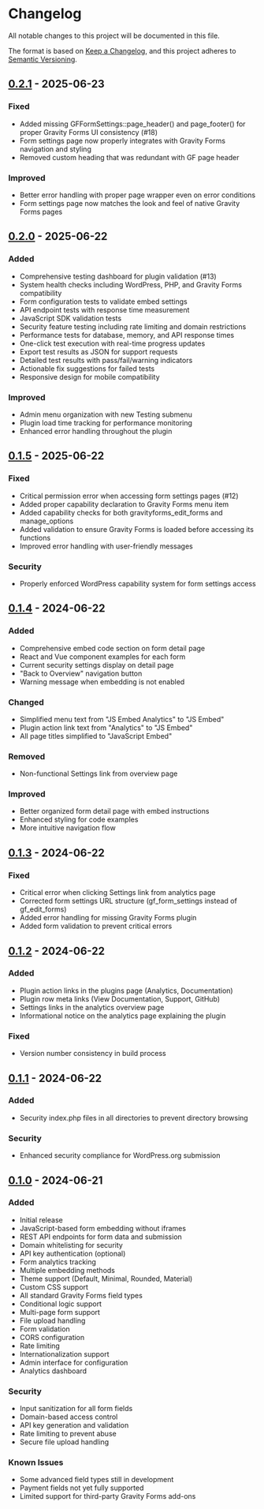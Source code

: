 # Changelog

All notable changes to this project will be documented in this file.

The format is based on [Keep a Changelog](https://keepachangelog.com/en/1.0.0/),
and this project adheres to [Semantic Versioning](https://semver.org/spec/v2.0.0.html).

## [0.2.1] - 2025-06-23

### Fixed
- Added missing GFFormSettings::page_header() and page_footer() for proper Gravity Forms UI consistency (#18)
- Form settings page now properly integrates with Gravity Forms navigation and styling
- Removed custom heading that was redundant with GF page header

### Improved
- Better error handling with proper page wrapper even on error conditions
- Form settings page now matches the look and feel of native Gravity Forms pages

## [0.2.0] - 2025-06-22

### Added
- Comprehensive testing dashboard for plugin validation (#13)
- System health checks including WordPress, PHP, and Gravity Forms compatibility
- Form configuration tests to validate embed settings
- API endpoint tests with response time measurement
- JavaScript SDK validation tests
- Security feature testing including rate limiting and domain restrictions
- Performance tests for database, memory, and API response times
- One-click test execution with real-time progress updates
- Export test results as JSON for support requests
- Detailed test results with pass/fail/warning indicators
- Actionable fix suggestions for failed tests
- Responsive design for mobile compatibility

### Improved
- Admin menu organization with new Testing submenu
- Plugin load time tracking for performance monitoring
- Enhanced error handling throughout the plugin

## [0.1.5] - 2025-06-22

### Fixed
- Critical permission error when accessing form settings pages (#12)
- Added proper capability declaration to Gravity Forms menu item
- Added capability checks for both gravityforms_edit_forms and manage_options
- Added validation to ensure Gravity Forms is loaded before accessing its functions
- Improved error handling with user-friendly messages

### Security
- Properly enforced WordPress capability system for form settings access

## [0.1.4] - 2024-06-22

### Added
- Comprehensive embed code section on form detail page
- React and Vue component examples for each form
- Current security settings display on detail page
- "Back to Overview" navigation button
- Warning message when embedding is not enabled

### Changed
- Simplified menu text from "JS Embed Analytics" to "JS Embed"
- Plugin action link text from "Analytics" to "JS Embed"
- All page titles simplified to "JavaScript Embed"

### Removed
- Non-functional Settings link from overview page

### Improved
- Better organized form detail page with embed instructions
- Enhanced styling for code examples
- More intuitive navigation flow

## [0.1.3] - 2024-06-22

### Fixed
- Critical error when clicking Settings link from analytics page
- Corrected form settings URL structure (gf_form_settings instead of gf_edit_forms)
- Added error handling for missing Gravity Forms plugin
- Added form validation to prevent critical errors

## [0.1.2] - 2024-06-22

### Added
- Plugin action links in the plugins page (Analytics, Documentation)
- Plugin row meta links (View Documentation, Support, GitHub)
- Settings links in the analytics overview page
- Informational notice on the analytics page explaining the plugin

### Fixed
- Version number consistency in build process

## [0.1.1] - 2024-06-22

### Added
- Security index.php files in all directories to prevent directory browsing

### Security
- Enhanced security compliance for WordPress.org submission

## [0.1.0] - 2024-06-21

### Added
- Initial release
- JavaScript-based form embedding without iframes
- REST API endpoints for form data and submission
- Domain whitelisting for security
- API key authentication (optional)
- Form analytics tracking
- Multiple embedding methods
- Theme support (Default, Minimal, Rounded, Material)
- Custom CSS support
- All standard Gravity Forms field types
- Conditional logic support
- Multi-page form support
- File upload handling
- Form validation
- CORS configuration
- Rate limiting
- Internationalization support
- Admin interface for configuration
- Analytics dashboard

### Security
- Input sanitization for all form fields
- Domain-based access control
- API key generation and validation
- Rate limiting to prevent abuse
- Secure file upload handling

### Known Issues
- Some advanced field types still in development
- Payment fields not yet fully supported
- Limited support for third-party Gravity Forms add-ons

[0.2.1]: https://github.com/jezweb/js-gravity-forms-embed/compare/v0.2.0...v0.2.1
[0.2.0]: https://github.com/jezweb/js-gravity-forms-embed/compare/v0.1.5...v0.2.0
[0.1.5]: https://github.com/jezweb/js-gravity-forms-embed/compare/v0.1.4...v0.1.5
[0.1.4]: https://github.com/jezweb/js-gravity-forms-embed/compare/v0.1.3...v0.1.4
[0.1.3]: https://github.com/jezweb/js-gravity-forms-embed/compare/v0.1.2...v0.1.3
[0.1.2]: https://github.com/jezweb/js-gravity-forms-embed/compare/v0.1.1...v0.1.2
[0.1.1]: https://github.com/jezweb/js-gravity-forms-embed/compare/v0.1.0...v0.1.1
[0.1.0]: https://github.com/jezweb/js-gravity-forms-embed/releases/tag/v0.1.0